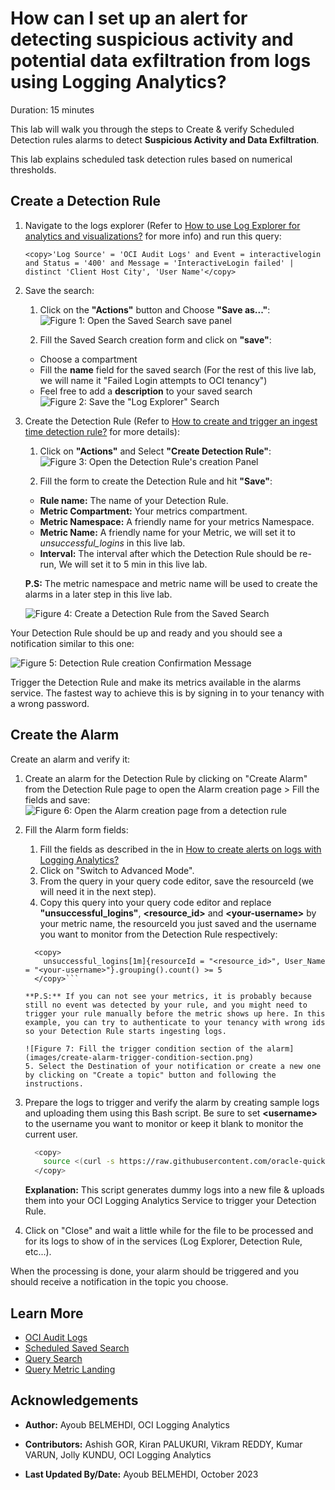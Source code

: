 # How can I set up an alert for detecting suspicious activity and potential data exfiltration from logs using Logging Analytics?

Duration: 15 minutes

This lab will walk you through the steps to Create & verify Scheduled Detection rules alarms to detect **Suspicious Activity and Data Exfiltration**.

This lab explains scheduled task detection rules based on numerical thresholds.

## Create a Detection Rule

1. Navigate to the logs explorer (Refer to [How to use Log Explorer for analytics and visualizations?](?lab=sprint-log-explorer-for-analytics-and-visualizations) for more info) and run this query:

    ```MQL
    <copy>'Log Source' = 'OCI Audit Logs' and Event = interactivelogin and Status = '400' and Message = 'InteractiveLogin failed' | distinct 'Client Host City', 'User Name'</copy>
    ```

2. Save the search:

    1. Click on the **"Actions"** button and Choose **"Save as..."**:
    ![Figure 1: Open the Saved Search save panel](images/open-saved-search-save-panel.png)

    2. Fill the Saved Search creation form and click on **"save"**:
      - Choose a compartment
      - Fill the **name** field for the saved search (For the rest of this live lab, we will name it "Failed Login attempts to OCI tenancy")
      - Feel free to add a **description** to your saved search
    ![Figure 2: Save the "Log Explorer" Search](images/save-search-from-log-explorer.png)

3. Create the Detection Rule (Refer to [How to create and trigger an ingest time detection rule?](?lab=create-scheduled-search-detection-rule) for more details):

    1. Click on **"Actions"** and Select **"Create Detection Rule"**:
    ![Figure 3: Open the Detection Rule's creation Panel](images/open-detection-rule-creation-panel.png)

    2. Fill the form to create the Detection Rule and hit **"Save"**:

      - **Rule name:** The name of your Detection Rule.
      - **Metric Compartment:** Your metrics compartment.
      - **Metric Namespace:** A friendly name for your metrics Namespace.
      - **Metric Name:** A friendly name for your Metric, we will set it to *unsuccessful_logins* in this live lab.
      - **Interval:** The interval after which the Detection Rule should be re-run, We will set it to 5 min in this live lab.

      **P.S:** The metric namespace and metric name will be used to create the alarms in a later step in this live lab.

      ![Figure 4: Create a Detection Rule from the Saved Search](images/create-detection-rule-from-saved-search.png)

Your Detection Rule should be up and ready and you should see a notification similar to this one:

![Figure 5: Detection Rule creation Confirmation Message](images/detection-rule-creation-confirmation-message.png)

Trigger the Detection Rule and make its metrics available in the alarms service. The fastest way to achieve this is by signing in to your tenancy with a wrong password.

## Create the Alarm

Create an alarm and verify it:

1. Create an alarm for the Detection Rule by clicking on "Create Alarm" from the Detection Rule page to open the Alarm creation page > Fill the fields and save:
  ![Figure 6: Open the Alarm creation page from a detection rule](images/open-alarm-creation-page-from-dr-page.png)

2. Fill the Alarm form fields:

    1. Fill the fields as described in the in [How to create alerts on logs with Logging Analytics?](?labs=sprint-alerts-on-logs-with-logging-analytics)
    2. Click on "Switch to Advanced Mode".
    3. From the query in your query code editor, save the resourceId (we will need it in the next step).
    4. Copy this query into your query code editor and replace **"unsuccessful_logins"**, **&lt;resource\_id>** and **&lt;your-username>** by your metric name, the resourceId you just saved and the username you want to monitor from the Detection Rule respectively:

      ```MQL
        <copy>
          unsuccessful_logins[1m]{resourceId = "<resource_id>", User_Name = "<your-username>"}.grouping().count() >= 5
        </copy>```

      **P.S:** If you can not see your metrics, it is probably because still no event was detected by your rule, and you might need to trigger your rule manually before the metric shows up here. In this example, you can try to authenticate to your tenancy with wrong ids so your Detection Rule starts ingesting logs.

      ![Figure 7: Fill the trigger condition section of the alarm](images/create-alarm-trigger-condition-section.png)
    5. Select the Destination of your notification or create a new one by clicking on "Create a topic" button and following the instructions.

3. Prepare the logs to trigger and verify the alarm by creating sample logs and uploading them using this Bash script. Be sure to set **&lt;username>** to the username you want to monitor or keep it blank to monitor the current user.

    ```bash
      <copy>
        source <(curl -s https://raw.githubusercontent.com/oracle-quickstart/oci-observability-and-management/master/utils/create-sprint-suspicious-activity-and-data-exfiltration-logs-script.sh) <username> > suspicious-activity-and-data-exfiltration-logs.log && python <(curl -s https://raw.githubusercontent.com/oracle-quickstart/oci-observability-and-management/master/utils/upload-logs-file-to-oci.py) -s "suspicious-activity-and-data-exfiltration-logs.log" -n "Live Labs Upload - You can delete it once you are done" -l "OCI Audit Logs" -f "suspicious-activity-and-data-exfiltration-logs.log"
      </copy>
    ```

    **Explanation:** This script generates dummy logs into a new file & uploads them into your OCI Logging Analytics Service to trigger your Detection Rule.

4. Click on "Close" and wait a little while for the file to be processed and for its logs to show of in the services (Log Explorer, Detection Rule, etc...).

When the processing is done, your alarm should be triggered and you should receive a notification in the topic you choose.

## Learn More

- [OCI Audit Logs](https://docs.oracle.com/en-us/iaas/Content/Audit/Concepts/auditoverview.htm)
- [Scheduled Saved Search](https://docs.oracle.com/en-us/iaas/logging-analytics/doc/create-schedule-run-saved-search.html#GUID-A37A3F93-BE74-4850-859D-C8D293781036)
- [Query Search](https://docs.oracle.com/en-us/iaas/logging-analytics/doc/query-search.html)
- [Query Metric Landing](https://docs.oracle.com/en-us/iaas/Content/Monitoring/Tasks/query-metric-landing.htm#top)

## Acknowledgements

- **Author:** Ayoub BELMEHDI, OCI Logging Analytics

- **Contributors:** Ashish GOR, Kiran PALUKURI, Vikram REDDY, Kumar VARUN, Jolly KUNDU, OCI Logging Analytics

- **Last Updated By/Date:** Ayoub BELMEHDI, October 2023
